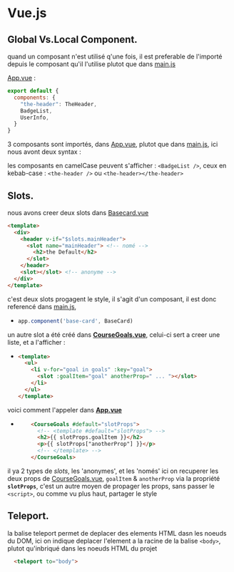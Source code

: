 # Vue.js

## Global Vs.Local Component.

quand un composant n'est utilisé q'une fois, il est preferable de l'importé depuis le composant qu'il l'utilise plutot que dans [main.js](src/main.js)

[App.vue](src/App.vue) :


```js
export default {
  components: {
    "the-header": TheHeader,
    BadgeList,
    UserInfo,
  }
}  
```

3 composants sont importés, dans [App.vue](src/App.vue), plutot que dans [main.js](src/main.js), ici nous avont deux syntax :

les composants en camelCase peuvent s'afficher : `<BadgeList />`, ceux en kebab-case :  `<the-header />` ou `<the-header></the-header>`

## Slots.

nous avons creer deux slots dans [Basecard.vue](./src/components/UI/BaseCard.vue)

```html
<template>
  <div>
    <header v-if="$slots.mainHeader">
      <slot name="mainHeader"> <!-- nomé -->
        <h2>the Default</h2>
      </slot>
    </header>
    <slot></slot> <!-- anonyme -->
  </div>
</template>
```

c'est deux slots progagent le style, il s'agit d'un composant, il est donc referencé dans [main.js](./src/main.js), 

- 
  ```js
  app.component('base-card', BaseCard)
  ```

un autre slot a été créé dans **[CourseGoals.vue](./src/components/CourseGoals.vue)**, celui-ci sert a creer une liste, et a l'afficher :

-
  ```html
  <template>
    <ul>
      <li v-for="goal in goals" :key="goal">
        <slot :goalItem="goal" anotherProp=" ... "></slot>
      </li>
    </ul>
  </template>
  ```

voici comment l'appeler dans **[App.vue](./src/App.vue)**

-
  ```html
      <CourseGoals #default="slotProps">
        <!-- <template #default="slotProps"> -->
        <h2>{{ slotProps.goalItem }}</h2>
        <p>{{ slotProps["anotherProp"] }}</p>
        <!-- </template> -->
      </CourseGoals>
  ```

il ya 2 types de _slots_, les 'anonymes', et les 'només'
ici on recuperer les deux props de [CourseGoals.vue](./src/components/CourseGoals.vue), `goalItem` & `anotherProp` via la propriété **`slotProps`**, c'est un autre moyen de propager les props, sans passer le `<script>`, ou comme vu plus haut, partager le style

## Teleport.

la balise teleport permet de deplacer des elements HTML dasn les noeuds du DOM,
ici on indique deplacer l'element a la racine de la balise `<body>`, plutot qu'inbriqué dans les noeuds HTML du projet

```html
  <teleport to="body">
```
